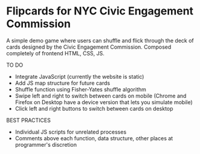 # Flipcards for NYC Civic Engagement Commission

A simple demo game where users can shuffle and flick through the deck of cards designed by the Civic Engagement Commission. Composed completely of frontend HTML, CSS, JS.

TO DO
- Integrate JavaScript (currently the website is static) 
- Add JS map structure for future cards
- Shuffle function using Fisher-Yates shuffle algorithm 
- Swipe left and right to switch between cards on mobile (Chrome and Firefox on Desktop have a device version that lets you simulate mobile)
- Click left and right buttons to switch between cards on desktop

BEST PRACTICES
- Individual JS scripts for unrelated processes
- Comments above each function, data structure, other places at programmer's discretion